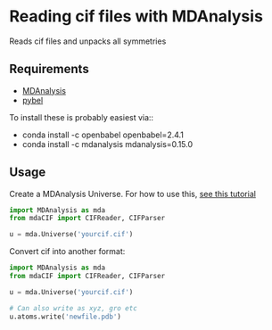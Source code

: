 # Reading cif files with MDAnalysis

Reads cif files and unpacks all symmetries

## Requirements
 * [MDAnalysis](https://anaconda.org/MDAnalysis/mdanalysis)
 * [pybel](https://anaconda.org/openbabel/openbabel)

To install these is probably easiest via::

 * conda install -c openbabel openbabel=2.4.1 
 * conda install -c mdanalysis mdanalysis=0.15.0 

## Usage

Create a MDAnalysis Universe.  For how to use this, [see this tutorial](http://www.mdanalysis.org/MDAnalysisTutorial/)

```python
import MDAnalysis as mda
from mdaCIF import CIFReader, CIFParser

u = mda.Universe('yourcif.cif')
```

Convert cif into another format:

```python
import MDAnalysis as mda
from mdaCIF import CIFReader, CIFParser

u = mda.Universe('yourcif.cif')

# Can also write as xyz, gro etc
u.atoms.write('newfile.pdb')
```
